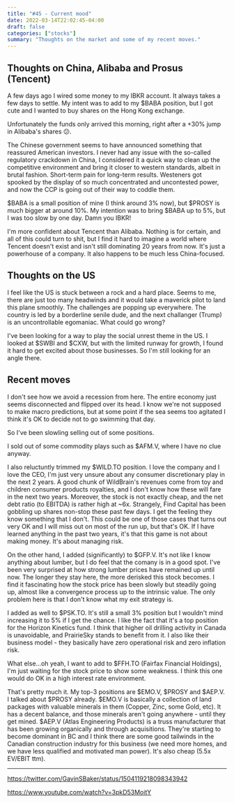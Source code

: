 ```yaml
---
title: "#45 - Current mood"
date: 2022-03-14T22:02:45-04:00
draft: false
categories: ["stocks"]
summary: "Thoughts on the market and some of my recent moves."
---
```


## Thoughts on China, Alibaba and Prosus (Tencent)

A few days ago I wired some money to my IBKR account. It always takes a few days to settle. My intent was to add to my $BABA position, but I got cute and I wanted to buy shares on the Hong Kong exchange. 

Unfortunately the funds only arrived this morning, right after a +30% jump in Alibaba's shares 😕.

The Chinese government seems to have announced something that reassured American investors. I never had any issue with the so-called regulatory crackdown in China, I considered it a quick way to clean up the competitive environment and bring it closer to western standards, albeit in brutal fashion. Short-term pain for long-term results. Westeners got spooked by the display of so much concentrated and uncontested power, and now the CCP is going out of their way to coddle them. 

$BABA is a small position of mine (I think around 3% now), but $PROSY is much bigger at around 10%. My intention was to bring $BABA up to 5%, but I was too slow by one day. Damn you IBKR!

I'm more confident about Tencent than Alibaba. Nothing is for certain, and all of this could turn to shit, but I find it hard to imagine a world where Tencent doesn't exist and isn't still dominating 20 years from now. It's just a powerhouse of a company. It also happens to be much less China-focused.

## Thoughts on the US

I feel like the US is stuck between a rock and a hard place. Seems to me, there are just too many headwinds and it would take a maverick pilot to land this plane smoothly. The challenges are popping up everywhere. The country is led by a borderline senile dude, and the next challanger (Trump) is an uncontrollable egomaniac. What could go wrong?

I've been looking for a way to play the social unrest theme in the US. I looked at $SWBI and $CXW, but with the limited runway for growth, I found it hard to get excited about those businesses. So I'm still looking for an angle there.

## Recent moves

I don't see how we avoid a recession from here. The entire economy just seems disconnected and flipped over its head. I know we're not supposed to make macro predictions, but at some point if the sea seems too agitated I think it's OK to decide not to go swimming that day.

So I've been slowling selling out of some positions.

I sold out of some commodity plays such as $AFM.V, where I have no clue anyway. 

I also reluctuntly trimmed my $WILD.TO position. I love the company and I love the CEO, I'm just very unsure about any consumer discretionary play in the next 2 years. A good chunk of WildBrain's revenues come from toy and children consumer products royalties, and I don't know how these will fare in the next two years. Moreover, the stock is not exactly cheap, and the net debt ratio (to EBITDA) is rather high at ~6x. Strangely, Find Capital has been gobbling up shares non-stop these past few days. I get the feeling they know something that I don't. This could be one of those cases that turns out very OK and I will miss out on most of the run up, but that's OK. If I have learned anything in the past two years, it's that this game is not about making money. It's about managing risk.

On the other hand, I added (significantly) to $GFP.V. It's not like I know anything about lumber, but I do feel that the comany is in a good spot. I've been very surprised at how strong lumber prices have remained up until now. The longer they stay here, the more derisked this stock becomes. I find it fascinating how the stock price has been slowly but steadily going up, almost like a convergence process up to the intrinsic value. The only problem here is that I don't know what my exit strategy is.

I added as well to $PSK.TO. It's still a small 3% position but I wouldn't mind increasing it to 5% if I get the chance. I like the fact that it's a top position for the Horizon Kinetics fund. I think that higher oil drilling activity in Canada is unavoidable, and PrairieSky stands to benefit from it. I also like their business model - they basically have zero operational risk and zero inflation risk.

What else...oh yeah, I want to add to $FFH.TO (Fairfax Financial Holdings), I'm just waiting for the stock price to show some weakness. I think this one would do OK in a high interest rate environment.

That's pretty much it. My top-3 positions are $EMO.V, $PROSY and $AEP.V. I talked about $PROSY already. $EMO.V is basically a collection of land packages with valuable minerals in them (Copper, Zinc, some Gold, etc). It has a decent balance, and those minerals aren't going anywhere - until they get mined. $AEP.V (Atlas Engineering Products) is a truss manufacturer that has been growing organically and through acquisitions. They're starting to become dominant in BC and I think there are some good tailwinds in the Canadian construction industry for this business (we need more homes, and we have less qualified and motivated man power). It's also cheap (5.5x EV/EBIT ttm).

----

https://twitter.com/GavinSBaker/status/1504119218098343942

https://www.youtube.com/watch?v=3pkD53MoitY




